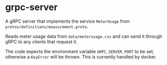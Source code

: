 # grpc-server

A gRPC server that implements the service `MeterUsage` from `protos/definitions/measurement.proto`.

Reads meter usage data from `data/meterusage.csv` and can send it through gRPC to any clients that request it.

The code expects the environment variable `GRPC_SERVER_PORT` to be set, otherwise a `KeyError` will be thrown. This is currently handled by docker.
